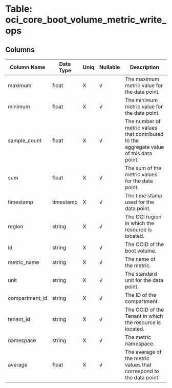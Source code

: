 # Table: oci_core_boot_volume_metric_write_ops

## Columns 

|  Column Name   |  Data Type  | Uniq | Nullable | Description | 
|  ----  | ----  | ----  | ----  | ---- | 
| maximum | float | X | √ | The maximum metric value for the data point. | 
| minimum | float | X | √ | The minimum metric value for the data point. | 
| sample_count | float | X | √ | The number of metric values that contributed to the aggregate value of this data point. | 
| sum | float | X | √ | The sum of the metric values for the data point. | 
| timestamp | timestamp | X | √ | The time stamp used for the data point. | 
| region | string | X | √ | The OCI region in which the resource is located. | 
| id | string | X | √ | The OCID of the boot volume. | 
| metric_name | string | X | √ | The name of the metric. | 
| unit | string | X | √ | The standard unit for the data point. | 
| compartment_id | string | X | √ | The ID of the compartment. | 
| tenant_id | string | X | √ | The OCID of the Tenant in which the resource is located. | 
| namespace | string | X | √ | The metric namespace. | 
| average | float | X | √ | The average of the metric values that correspond to the data point. | 


